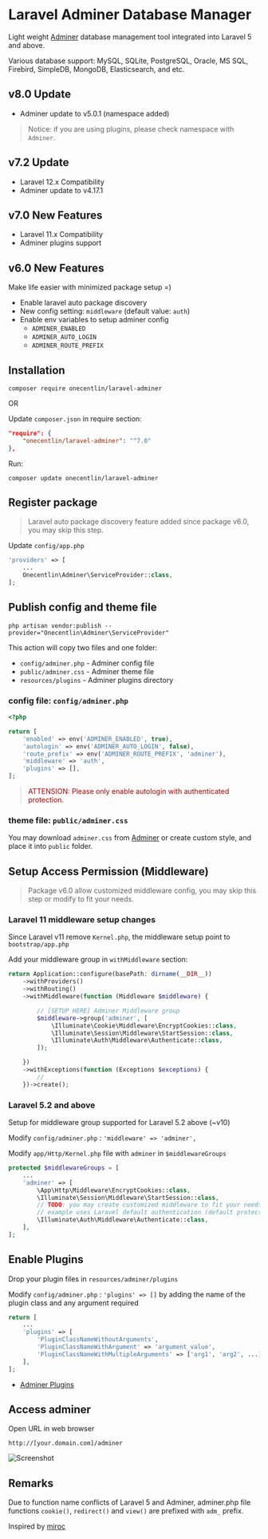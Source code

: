 # Laravel Adminer Database Manager

Light weight [Adminer](https://www.adminer.org) database management tool integrated into Laravel 5 and above.

Various database support: MySQL, SQLite, PostgreSQL, Oracle, MS SQL, Firebird, SimpleDB, MongoDB, Elasticsearch, and etc.

## v8.0 Update

- Adminer update to v5.0.1 (namespace added)

> Notice: if you are using plugins, please check namespace with `Adminer`.

## v7.2 Update

- Laravel 12.x Compatibility
- Adminer update to v4.17.1

## v7.0 New Features

- Laravel 11.x Compatibility
- Adminer plugins support

## v6.0 New Features

 Make life easier with minimized package setup =)

- Enable laravel auto package discovery
- New config setting: `middleware` (default value: `auth`)
- Enable env variables to setup adminer config
    - `ADMINER_ENABLED`
    - `ADMINER_AUTO_LOGIN`
    - `ADMINER_ROUTE_PREFIX`

## Installation

```
composer require onecentlin/laravel-adminer
```

OR

Update `composer.json` in require section:

```json
"require": {
    "onecentlin/laravel-adminer": "^7.0"
},
```

Run:
```
composer update onecentlin/laravel-adminer
```

## Register package

> Laravel auto package discovery feature added since package v6.0, you may skip this step.

Update `config/app.php`

```php
'providers' => [
    ...
    Onecentlin\Adminer\ServiceProvider::class,
];
```

## Publish config and theme file

```
php artisan vendor:publish --provider="Onecentlin\Adminer\ServiceProvider"
```

This action will copy two files and one folder:

- `config/adminer.php` - Adminer config file
- `public/adminer.css` - Adminer theme file
- `resources/plugins`  - Adminer plugins directory

### config file: `config/adminer.php`

```php
<?php

return [
    'enabled' => env('ADMINER_ENABLED', true),
    'autologin' => env('ADMINER_AUTO_LOGIN', false),
    'route_prefix' => env('ADMINER_ROUTE_PREFIX', 'adminer'),
    'middleware' => 'auth',
    'plugins' => [],
];
```

> <span style="color: #a00">ATTENSION: Please only enable autologin with authenticated protection.</span>

### theme file: `public/adminer.css`

You may download `adminer.css` from [Adminer](https://www.adminer.org) or create custom style, and place it into `public` folder.

## Setup Access Permission (Middleware)

> Package v6.0 allow customized middleware config, you may skip this step or modify to fit your needs.

### Laravel 11 middleware setup changes

Since Laravel v11 remove `Kernel.php`, the middleware setup point to `bootstrap/app.php`

Add your middleware group in `withMiddleware` section:

```php
return Application::configure(basePath: dirname(__DIR__))
    ->withProviders()
    ->withRouting()
    ->withMiddleware(function (Middleware $middleware) {

        // [SETUP HERE] Adminer Middleware group
        $middleware->group('adminer', [
            \Illuminate\Cookie\Middleware\EncryptCookies::class,
            \Illuminate\Session\Middleware\StartSession::class,
            \Illuminate\Auth\Middleware\Authenticate::class,
        ]);

    })
    ->withExceptions(function (Exceptions $exceptions) {
        //
    })->create();
```

### Laravel 5.2 and above

Setup for middleware group supported for Laravel 5.2 above (~v10)

Modify `config/adminer.php` : `'middleware' => 'adminer',`

Modify `app/Http/Kernel.php` file with `adminer` in `$middlewareGroups`

```php
protected $middlewareGroups = [
    ...
    'adminer' => [
        \App\Http\Middleware\EncryptCookies::class,
        \Illuminate\Session\Middleware\StartSession::class,
        // TODO: you may create customized middleware to fit your needs
        // example uses Laravel default authentication (default protection)
        \Illuminate\Auth\Middleware\Authenticate::class,
    ],
];
```

## Enable Plugins

Drop your plugin files in `resources/adminer/plugins`

Modify `config/adminer.php` : `'plugins' => []` by adding the name of the plugin class and any argument required

```php
return [
    ...
    'plugins' => [
        'PluginClassNameWithoutArguments',
        'PluginClassNameWithArgument' => 'argument_value',
        'PluginClassNameWithMultipleArguments' => ['arg1', 'arg2', ...],
    ],
];
```

- [Adminer Plugins](https://www.adminer.org/en/plugins/)

## Access adminer

Open URL in web browser

```
http://[your.domain.com]/adminer
```

![Screenshot](https://raw.githubusercontent.com/onecentlin/laravel-adminer/master/screenshots/adminer-db-support.png "various database support")

## Remarks

Due to function name conflicts of Laravel 5 and Adminer, adminer.php file
functions `cookie()`, `redirect()` and `view()` are prefixed with `adm_` prefix.

Inspired by [miroc](https://github.com/miroc/Laravel-Adminer)
